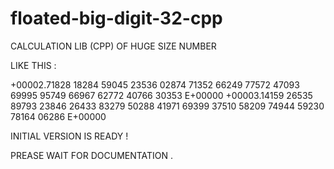 # floated-big-digit-32-cpp

CALCULATION LIB (CPP) OF HUGE SIZE NUMBER

LIKE THIS :

+00002.71828 18284 59045 23536 02874 71352 66249 77572 47093 69995 95749 66967 62772 40766 30353 E+00000
+00003.14159 26535 89793 23846 26433 83279 50288 41971 69399 37510 58209 74944 59230 78164 06286 E+00000

INITIAL VERSION IS READY !

PREASE WAIT FOR DOCUMENTATION .
